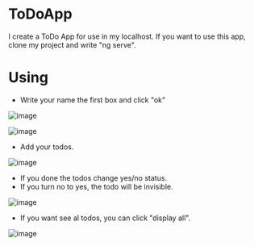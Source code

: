 # ToDoApp
I create a ToDo App for use in my localhost. 
If you want to use this app, clone my project and write "ng serve". 

# Using 
- Write your name the first box and click "ok"

![image](https://user-images.githubusercontent.com/98026058/158078350-73c6c98a-6891-4068-bb21-c2992751fc08.png)

![image](https://user-images.githubusercontent.com/98026058/158078217-3801d3f0-ab9f-4fb0-9381-de4e23784f20.png)

- Add your todos. 

![image](https://user-images.githubusercontent.com/98026058/158078242-a5a39b03-39cd-47b3-9540-16121cf1526b.png)

- If you done the todos change yes/no status.
- If you turn no to yes, the todo will be invisible. 

![image](https://user-images.githubusercontent.com/98026058/158078306-0df1e60a-81cb-47f9-9120-3b00a646cee6.png)

- If you want see al todos, you can click "display all".

![image](https://user-images.githubusercontent.com/98026058/158078318-00e9a57f-1123-40ad-bea0-dd0476696409.png)

